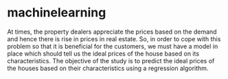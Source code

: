 # machinelearning
At times, the property dealers appreciate the prices based on the demand and hence there is rise in prices in real estate. So, in order to cope with this problem so that it is beneficial for the customers, we must have a model in place which should tell us the ideal prices of the house based on its characteristics.
The objective of the study is to predict the ideal prices of the houses based on their characteristics using a regression algorithm.
